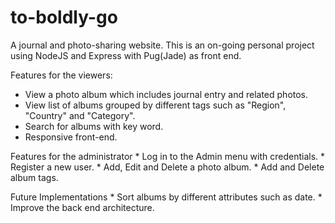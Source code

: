 # to-boldly-go
A journal and photo-sharing website.
This is an on-going personal project using NodeJS and Express with Pug(Jade) as front end.

Features for the viewers:
   * View a photo album which includes journal entry and related photos.
   * View list of albums grouped by different tags such as "Region", "Country" and "Category".
   * Search for albums with key word.
   * Responsive front-end.

Features for the administrator
	* Log in to the Admin menu with credentials.
	* Register a new user.
	* Add, Edit and Delete a photo album.
	* Add and Delete album tags.

Future Implementations
	* Sort albums by different attributes such as date.
	* Improve the back end architecture.